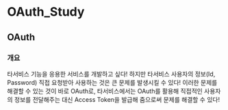 # OAuth_Study

## OAuth

### 개요
타서비스 기능을 응용한 서비스를 개발하고 싶다!
하지만 타서비스 사용자의 정보(Id, Password) 직접 요청받아 사용하는 것은 큰 문제를 발생시킬 수 있다!
이러한 문제를 해결할 수 있는 것이 바로 OAuth로, 타서비스에서는 OAuth를 활용해 직접적인 사용자의 정보를 전달해주는 대신 Access Token을 발급해 줌으로써 문제를 해결할 수 있다!
